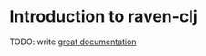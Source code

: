 # Introduction to raven-clj

TODO: write [great documentation](http://jacobian.org/writing/great-documentation/what-to-write/)
